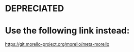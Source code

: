 DEPRECIATED
===========
# Use the following link instead:

https://git.morello-project.org/morello/meta-morello
